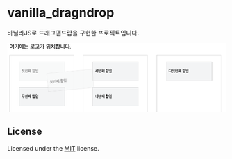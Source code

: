 # vanilla_dragndrop

바닐라JS로 드래그앤드랍을 구현한 프로젝트입니다.

![preview.png](preview.png)

## License

Licensed under the [MIT](LICENSE) license.